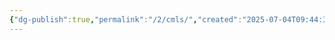 ```yaml
---
{"dg-publish":true,"permalink":"/2/cmls/","created":"2025-07-04T09:44:30.385+09:00","updated":"2025-07-05T01:14:22.966+09:00"}
---
```


